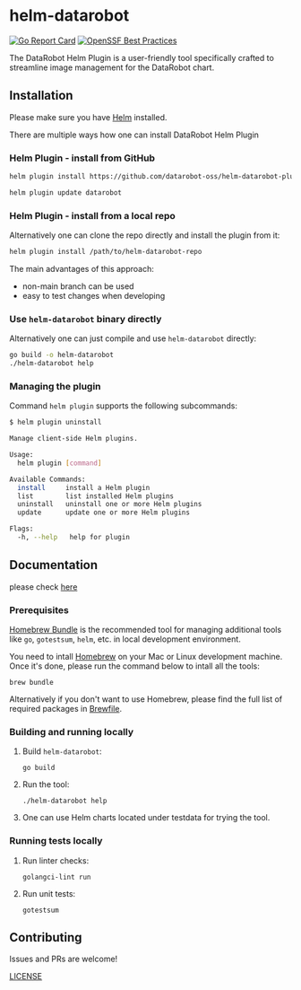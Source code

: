 # helm-datarobot

[![Go Report Card](https://goreportcard.com/badge/github.com/datarobot-oss/helm-datarobot-plugin)](https://goreportcard.com/report/github.com/datarobot-oss/helm-datarobot-plugin)
[![OpenSSF Best Practices](https://www.bestpractices.dev/projects/9785/badge)](https://www.bestpractices.dev/projects/9785)


The DataRobot Helm Plugin is a user-friendly tool specifically crafted to streamline image management for the DataRobot chart.

## Installation

Please make sure you have [Helm](https://helm.sh/) installed.

There are multiple ways how one can install DataRobot Helm Plugin

### Helm Plugin - install from GitHub

```sh
helm plugin install https://github.com/datarobot-oss/helm-datarobot-plugin.git
```

```sh
helm plugin update datarobot
```


### Helm Plugin - install from a local repo

Alternatively one can clone the repo directly and install the plugin from it:

```sh
helm plugin install /path/to/helm-datarobot-repo
```

The main advantages of this approach:
* non-main branch can be used
* easy to test changes when developing

### Use `helm-datarobot` binary directly

Alternatively one can just compile and use `helm-datarobot` directly:

```sh
go build -o helm-datarobot
./helm-datarobot help
```

### Managing the plugin

Command `helm plugin` supports the following subcommands:
```sh
$ helm plugin uninstall

Manage client-side Helm plugins.

Usage:
  helm plugin [command]

Available Commands:
  install     install a Helm plugin
  list        list installed Helm plugins
  uninstall   uninstall one or more Helm plugins
  update      update one or more Helm plugins

Flags:
  -h, --help   help for plugin
```

## Documentation

please check [here](./docs/helm-datarobot.md)

### Prerequisites

[Homebrew Bundle][homebrew-bundle] is the recommended tool for managing
additional tools like `go`, `gotestsum`, `helm`, etc. in local development
environment.

You need to intall [Homebrew][homebrew] on your Mac or Linux development
machine. Once it's done, please run the command below to intall all the tools:
```
brew bundle
```

Alternatively if you don't want to use Homebrew, please find the full list of
required packages in [Brewfile](./Brewfile).

[homebrew]: https://github.com/Homebrew/brew
[homebrew-bundle]: https://github.com/Homebrew/homebrew-bundle

### Building and running locally

1. Build `helm-datarobot`:
    ```
    go build
    ```
2. Run the tool:
    ```
    ./helm-datarobot help
    ```
3. One can use Helm charts located under testdata for trying the tool.

### Running tests locally

1. Run linter checks:
    ```
    golangci-lint run
    ```

2. Run unit tests:
    ```
    gotestsum
    ```


## Contributing

Issues and PRs are welcome!

[LICENSE](./LICENSE)
